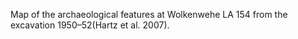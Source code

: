 <!-- .slide: data-background-image="resources/wolkenwehe/ww_site_plan.png"data-background-size="auto 95%"  data-background-color="#fff" -->

<div class="caption">
<p class="caption-wrapper-light-background"><p class="caption">Map of the archaeological features at Wolkenwehe LA 154 from the excavation 1950–52(Hartz et al. 2007).</p></p>
</div>